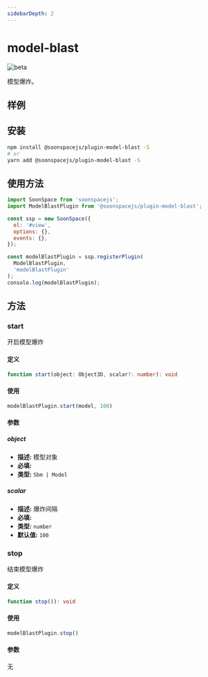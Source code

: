 ```yaml
---
sidebarDepth: 2
---
```


# model-blast

![beta](https://img.shields.io/npm/v/@soonspacejs/plugin-model-blast/latest.svg)

模型爆炸。

## 样例

<Docs-Iframe src="plugin/modelBlast.html" />

## 安装

```bash
npm install @soonspacejs/plugin-model-blast -S
# or
yarn add @soonspacejs/plugin-model-blast -S
```

## 使用方法

```js {2,10}
import SoonSpace from 'soonspacejs';
import ModelBlastPlugin from '@soonspacejs/plugin-model-blast';

const ssp = new SoonSpace({
  el: '#view',
  options: {},
  events: {},
});

const modelBlastPlugin = ssp.registerPlugin(
  ModelBlastPlugin,
  'modelBlastPlugin'
);
consolo.log(modelBlastPlugin);
```

## 方法

### start
开启模型爆炸

#### 定义
```ts
function start(object: Object3D, scalar?: number): void
```

#### 使用
```js
modelBlastPlugin.start(model, 100)
```

#### 参数

##### object
- **描述:** 模型对象
- **必填:** <Base-RequireIcon :isRequire="true"/>
- **类型:**  `Sbm | Model`

##### scalar
- **描述:** 爆炸间隔
- **必填:** <Base-RequireIcon :isRequire="false"/>
- **类型:**  `number`
- **默认值:**  `100`

### stop
结束模型爆炸

#### 定义
```ts
function stop()): void
```

#### 使用
```js
modelBlastPlugin.stop()
```

#### 参数
无
